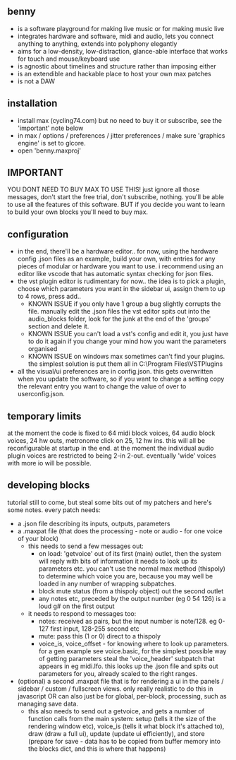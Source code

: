 benny
----------
- is a software playground for making live music or for making music live
- integrates hardware and software, midi and audio, lets you connect anything to anything, extends into polyphony elegantly
- aims for a low-density, low-distraction, glance-able interface that works for touch and mouse/keyboard use
- is agnostic about timelines and structure rather than imposing either
- is an extendible and hackable place to host your own max patches
- is not a DAW
  
installation
------------
- install max (cycling74.com) but no need to buy it or subscribe, see the 'important' note below
- in max / options / preferences / jitter preferences / make sure 'graphics engine' is set to glcore.
- open 'benny.maxproj'

IMPORTANT
---------
YOU DONT NEED TO BUY MAX TO USE THIS! just ignore all those messages, don't start the free trial, don't subscribe, nothing. you'll be able to use all the features of this software.
BUT if you decide you want to learn to build your own blocks you'll need to buy max.

configuration
-------------
- in the end, there'll be a hardware editor.. for now, using the hardware config .json files as an example, build your own, with entries for any pieces of modular or hardware you want to use. i recommend using an editor like vscode that has automatic syntax checking for json files.
- the vst plugin editor is rudimentary for now.. the idea is to pick a plugin, choose which parameters you want in the sidebar ui, assign them to up to 4 rows, press add..
    - KNOWN ISSUE if you only have 1 group a bug slightly corrupts the file. manually edit the .json files the vst editor spits out into the audio_blocks folder, look for the junk at the end of the 'groups' section and delete it.
    - KNOWN ISSUE you can't load a vst's config and edit it, you just have to do it again if you change your mind how you want the parameters organised
    - KNOWN ISSUE on windows max sometimes can't find your plugins. the simplest solution is put them all in C:\Program Files\VSTPlugins
- all the visual/ui preferences are in config.json. this gets overwritten when you update the software, so if you want to change a setting copy the relevant entry you want to change the value of over to userconfig.json.
   
temporary limits
----------------
at the moment the code is fixed to 64 midi block voices, 64 audio block voices, 24 hw outs, metronome click on 25, 12 hw ins. this will all be reconfigurable at startup in the end.
at the moment the individual audio plugin voices are restricted to being 2-in 2-out. eventually 'wide' voices with more io will be possible.

developing blocks
-----------------
tutorial still to come, but steal some bits out of my patchers and here's some notes. 
every patch needs:
- a .json file describing its inputs, outputs, parameters
- a .maxpat file (that does the processing - note or audio - for one voice of your block)
    - this needs to send a few messages out:
        - on load: 'getvoice' out of its first (main) outlet, then the system will reply with bits of information it needs to look up its parameters etc. you can't use the normal max method (thispoly) to determine which voice you are, because you may well be loaded in any number of wrapping subpatches.
        - block mute status (from a thispoly object) out the second outlet
        - any notes etc, preceded by the output number (eg 0 54 126) is a loud g# on the first output
    - it needs to respond to messages too:
        - notes: received as pairs, but the input number is note/128. eg 0-127 first input, 128-255 second etc
        - mute: pass this (1 or 0) direct to a thispoly
        - voice_is, voice_offset - for knowing where to look up parameters. for a gen example see voice.basic, for the simplest possible way of getting parameters steal the 'voice_header' subpatch that appears in eg midi.lfo. this looks up the .json file and spits out parameters for you, already scaled to the right ranges.
- (optional) a second .maxpat file that is for rendering a ui in the panels / sidebar / custom / fullscreen views. only really realistic to do this in javascript OR can also just be for global, per-block, processing, such as managing save data.
  - this also needs to send out a getvoice, and gets a number of function calls from the main system: setup (tells it the size of the rendering window etc), voice_is (tells it what block it's attached to), draw (draw a full ui), update (update ui efficiently), and store (prepare for save - data has to be copied from buffer memory into the blocks dict, and this is where that happens)
